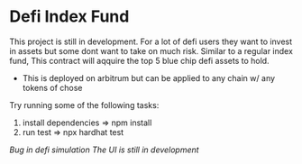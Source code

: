 # Defi Index Fund

This project is still in development. For a lot of defi users they want to invest in assets but some dont want to take on much risk. Similar to a regular index fund, This contract will aqquire the top 5 blue chip defi assets to hold.

- This is deployed on arbitrum but can be applied to any chain w/ any tokens of chose

Try running some of the following tasks:

1. install dependencies => npm install
2. run test => npx hardhat test




*Bug in defi simulation*
*The UI is still in development*